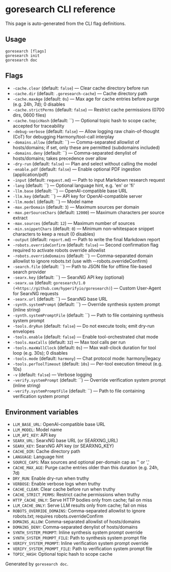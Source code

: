 # goresearch CLI reference

This page is auto-generated from the CLI flag definitions.

## Usage

```
goresearch [flags]
goresearch init
goresearch doc
```

## Flags

- `-cache.clear` (default: `false`) — Clear cache directory before run
- `-cache.dir` (default: `.goresearch-cache`) — Cache directory path
- `-cache.maxAge` (default: `0s`) — Max age for cache entries before purge (e.g. 24h, 7d); 0 disables
- `-cache.strictPerms` (default: `false`) — Restrict cache permissions (0700 dirs, 0600 files)
- `-cache.topicHash` (default: ``) — Optional topic hash to scope cache; accepted for traceability
- `-debug-verbose` (default: `false`) — Allow logging raw chain-of-thought (CoT) for debugging Harmony/tool-call interplay
- `-domains.allow` (default: ``) — Comma-separated allowlist of hosts/domains; if set, only these are permitted (subdomains included)
- `-domains.deny` (default: ``) — Comma-separated denylist of hosts/domains; takes precedence over allow
- `-dry-run` (default: `false`) — Plan and select without calling the model
- `-enable.pdf` (default: `false`) — Enable optional PDF ingestion (application/pdf)
- `-input` (default: `request.md`) — Path to input Markdown research request
- `-lang` (default: ``) — Optional language hint, e.g. 'en' or 'fi'
- `-llm.base` (default: ``) — OpenAI-compatible base URL
- `-llm.key` (default: ``) — API key for OpenAI-compatible server
- `-llm.model` (default: ``) — Model name
- `-max.perDomain` (default: `3`) — Maximum sources per domain
- `-max.perSourceChars` (default: `12000`) — Maximum characters per source extract
- `-max.sources` (default: `12`) — Maximum number of sources
- `-min.snippetChars` (default: `0`) — Minimum non-whitespace snippet characters to keep a result (0 disables)
- `-output` (default: `report.md`) — Path to write the final Markdown report
- `-robots.overrideConfirm` (default: `false`) — Second confirmation flag required to activate robots override allowlist
- `-robots.overrideDomains` (default: ``) — Comma-separated domain allowlist to ignore robots.txt (use with --robots.overrideConfirm)
- `-search.file` (default: ``) — Path to JSON file for offline file-based search provider
- `-searx.key` (default: ``) — SearxNG API key (optional)
- `-searx.ua` (default: `goresearch/1.0 (+https://github.com/hyperifyio/goresearch)`) — Custom User-Agent for SearxNG requests
- `-searx.url` (default: ``) — SearxNG base URL
- `-synth.systemPrompt` (default: ``) — Override synthesis system prompt (inline string)
- `-synth.systemPromptFile` (default: ``) — Path to file containing synthesis system prompt
- `-tools.dryRun` (default: `false`) — Do not execute tools; emit dry-run envelopes
- `-tools.enable` (default: `false`) — Enable tool-orchestrated chat mode
- `-tools.maxCalls` (default: `32`) — Max tool calls per run
- `-tools.maxWallClock` (default: `0s`) — Max wall-clock duration for tool loop (e.g. 30s); 0 disables
- `-tools.mode` (default: `harmony`) — Chat protocol mode: harmony|legacy
- `-tools.perToolTimeout` (default: `10s`) — Per-tool execution timeout (e.g. 10s)
- `-v` (default: `false`) — Verbose logging
- `-verify.systemPrompt` (default: ``) — Override verification system prompt (inline string)
- `-verify.systemPromptFile` (default: ``) — Path to file containing verification system prompt

## Environment variables

- `LLM_BASE_URL`: OpenAI-compatible base URL
- `LLM_MODEL`: Model name
- `LLM_API_KEY`: API key
- `SEARX_URL`: SearxNG base URL (or SEARXNG_URL)
- `SEARX_KEY`: SearxNG API key (or SEARXNG_KEY)
- `CACHE_DIR`: Cache directory path
- `LANGUAGE`: Language hint
- `SOURCE_CAPS`: Max sources and optional per-domain cap as '<max>' or '<max>,<perDomain>'
- `CACHE_MAX_AGE`: Purge cache entries older than this duration (e.g. 24h, 7d)
- `DRY_RUN`: Enable dry-run when truthy
- `VERBOSE`: Enable verbose logs when truthy
- `CACHE_CLEAR`: Clear cache before run when truthy
- `CACHE_STRICT_PERMS`: Restrict cache permissions when truthy
- `HTTP_CACHE_ONLY`: Serve HTTP bodies only from cache; fail on miss
- `LLM_CACHE_ONLY`: Serve LLM results only from cache; fail on miss
- `ROBOTS_OVERRIDE_DOMAINS`: Comma-separated allowlist to ignore robots.txt; requires robots.overrideConfirm
- `DOMAINS_ALLOW`: Comma-separated allowlist of hosts/domains
- `DOMAINS_DENY`: Comma-separated denylist of hosts/domains
- `SYNTH_SYSTEM_PROMPT`: Inline synthesis system prompt override
- `SYNTH_SYSTEM_PROMPT_FILE`: Path to synthesis system prompt file
- `VERIFY_SYSTEM_PROMPT`: Inline verification system prompt override
- `VERIFY_SYSTEM_PROMPT_FILE`: Path to verification system prompt file
- `TOPIC_HASH`: Optional topic hash to scope cache

Generated by `goresearch doc`.
